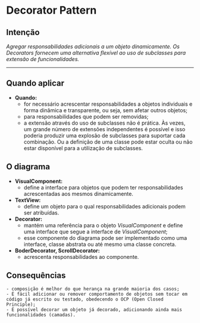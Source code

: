 # Decorator Pattern

## Intenção

*Agregar responsabilidades adicionais a um objeto dinamicamente. Os Decorators fornecem uma alternativa flexível ao uso de subclasses para extensão de funcionalidades.*

---

## Quando aplicar
- **Quando:**
    - for necessário acrescentar responsabilidades a objetos individuais e forma dinâmica e transparente, ou seja, sem afetar outros objetos;
    - para responsabilidades que podem ser removidas;
    - a extensão através do uso de subclasses não é prática. Às vezes, um grande número de extensões independentes é possível e isso poderia produzir uma explosão de subclasses para suportar cada combinação. Ou a definição de uma classe pode estar oculta ou não estar disponível para a utilização de subclasses.

## O diagrama
- **VisualComponent:**
    - define a interface para objetos que podem ter responsabilidades acrescentadas aos mesmos dinamicamente.
- **TextView:**
    - define um objeto para o qual responsabilidades adicionais podem ser atribuídas.
- **Decorator:**
    - mantém uma referência para o objeto *VisualComponent* e define uma interface que segue a interface de *VisualComponent*;
    - esse componente do diagrama pode ser implementado como uma interface, classe abstrata ou até mesmo uma classe concreta.
- **BoderDecorator, ScrollDecorator:**
    - acrescenta responsabilidades ao componente.

## Consequências
    - composição é melhor do que herança na grande maioria dos casos;
    - É fácil adicionar ou remover comportamento de objetos sem tocar em código já escrito ou testado, obedecendo o OCP (Open Closed Principle);
    - É possível decorar um objeto já decorado, adicionando ainda mais funcionalidades (camadas).